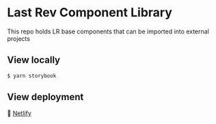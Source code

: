 # Last Rev Component Library

This repo holds LR base components that can be imported into external projects

## View locally

```bash
$ yarn storybook
```

## View deployment
🔗 [Netlify](https://lr-components.netlify.app)

